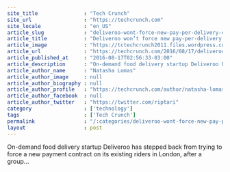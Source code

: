 ```yaml
---
site_title               : "Tech Crunch"
site_url                 : "https://techcrunch.com"
site_locale              : "en_US"
article_slug             : "deliveroo-wont-force-new-pay-per-delivery-contract-on-protesting-riders-in-london-yet"
article_title            : "Deliveroo won’t force new pay-per-delivery contract on protesting riders in London — yet"
article_image            : "https://tctechcrunch2011.files.wordpress.com/2015/11/moped-1.jpg?w=764&h=400&crop=1"
article_url              : "https://techcrunch.com/2016/08/17/deliveroo-wont-force-new-pay-per-delivery-contract-on-protesting-riders-in-london-yet/"
article_published_at     : "2016-08-17T02:56:33-03:00"
article_description      : "On-demand food delivery startup Deliveroo has stepped back from trying to force a new payment contract on its existing riders in London, after a group..."
article_author_name      : "Natasha Lomas"
article_author_image     : null
article_author_biography : null
article_author_profile   : "https://techcrunch.com/author/natasha-lomas/"
article_author_facebook  : null
article_author_twitter   : "https://twitter.com/riptari"
category                 : ['technology']
tags                     : ['Tech Crunch']
permalink                : "/:categories/deliveroo-wont-force-new-pay-per-delivery-contract-on-protesting-riders-in-london-yet/"
layout                   : post
---
```


On-demand food delivery startup Deliveroo has stepped back from trying to force a new payment contract on its existing riders in London, after a group...
